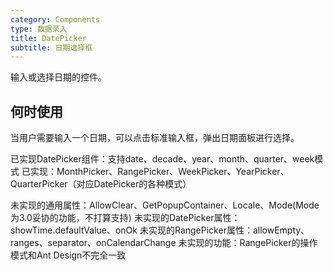 ```yaml
---
category: Components
type: 数据录入
title: DatePicker
subtitle: 日期选择框
---
```


输入或选择日期的控件。

## 何时使用

当用户需要输入一个日期，可以点击标准输入框，弹出日期面板进行选择。


已实现DatePicker组件：支持date、decade、year、month、quarter、week模式
已实现：MonthPicker、RangePicker、WeekPicker、YearPicker、QuarterPicker（对应DatePicker的各种模式）

未实现的通用属性：AllowClear、GetPopupContainer、Locale、Mode(Mode为3.0妥协的功能，不打算支持)
未实现的DatePicker属性：showTime.defaultValue、onOk
未实现的RangePicker属性：allowEmpty、ranges、separator、onCalendarChange
未实现的功能：RangePicker的操作模式和Ant Design不完全一致
